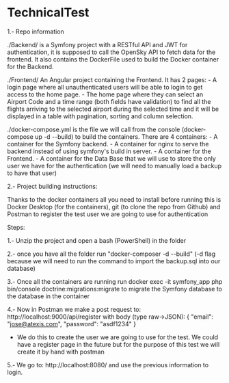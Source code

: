 ﻿# TechnicalTest
1.- Repo information

./Backend/ is a Symfony project with a RESTful API and JWT for authentication, it is supposed to call the OpenSky API to fetch data for the frontend. It also contains the DockerFile used to build the Docker container for the Backend.

./Frontend/ An Angular project containing the Frontend. It has 2 pages: - A login page where all unauthenticated users will be able to login to get access to the home page. - The home page where they can select an Airport Code and a time range (both fields have validation) to find all the flights arriving to the selected airport during the selected time and it will be displayed in a table with pagination, sorting and column selection.

./docker-compose.yml is the file we will call from the console (docker-compose up -d --build) to build the containers. There are 4 containers: - A container for the Symfony backend. - A container for nginx to serve the backend instead of using symfony's build in server. - A container for the Frontend. - A container for the Data Base that we will use to store the only user we have for the authentication (we will need to manually load a backup to have that user)


2.- Project building instructions:

Thanks to the docker containers all you need to install before running this is Docker Desktop (for the containers), git (to clone the repo from Github) and Postman to register the test user we are going to use for authentication

Steps:

1.- Unzip the project and open a bash (PowerShell) in the folder

2.- once you have all the folder run "docker-composer -d --build" (-d flag because we will need to run the command to import the backup.sql into our database)

3.- Once all the containers are running run docker exec -it symfony_app php bin/console doctrine:migrations:migrate to migrate the Symfony database to the database in the container

4.- Now in Postman we make a post request to: http://localhost:9000/api/register with body (type raw->JSON): {
    "email": "jose@atexis.com",
    "password": "asdf1234"
}
* We do this to create the user we are going to use for the test. We could have a register page in the future but for the purpose of this test we will create it by hand with postman

5.- We go to: http://localhost:8080/ and use the previous information to login.
